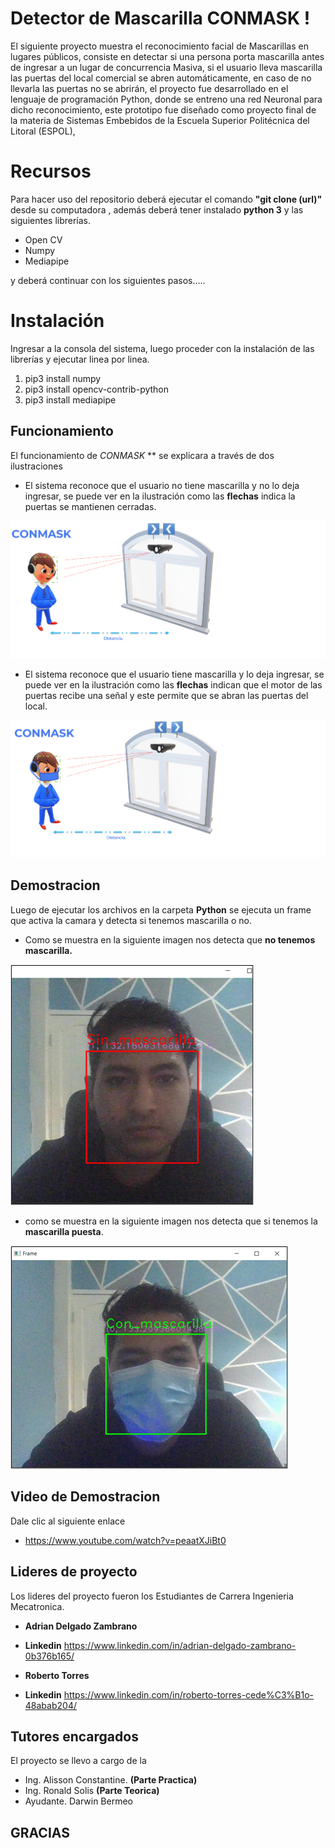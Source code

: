 # Detector de Mascarilla CONMASK !

El siguiente proyecto muestra el reconocimiento facial de Mascarillas en lugares públicos, consiste en detectar si una persona porta mascarilla antes de ingresar a un lugar de concurrencia Masiva, si el usuario lleva mascarilla las puertas del local comercial se abren automáticamente, en caso de no llevarla las puertas no se abrirán, el proyecto fue desarrollado en el lenguaje de programación Python, donde se entreno una red Neuronal para dicho reconocimiento, este prototipo fue diseñado como proyecto final de la materia de Sistemas Embebidos de la Escuela Superior Politécnica del Litoral (ESPOL),


# Recursos
Para hacer uso del repositorio deberá  ejecutar el comando **"git clone (url)"**  desde su computadora , además deberá  tener instalado **python 3**  y las  siguientes  librerías.

 - Open CV
 - Numpy 
 - Mediapipe
 
y deberá continuar con los siguientes pasos.....
# Instalación
Ingresar a la consola del sistema, luego  proceder con la instalación de las librerías y ejecutar linea por linea. 
1.  pip3 install numpy
2. pip3 install opencv-contrib-python
3. pip3 install mediapipe

## Funcionamiento 
El funcionamiento de *CONMASK*
** se explicara a través de dos ilustraciones

 - El sistema reconoce que el usuario no tiene mascarilla y no lo deja ingresar, se puede ver en la ilustración como las **flechas** indica  la puertas se mantienen cerradas. 

![ ](https://github.com/Jodezamb/Detector-de-Macarilla/blob/master/imagenesreadme/funcionamientosinmask.png)

 - El sistema reconoce que el usuario tiene mascarilla y lo deja ingresar, se puede ver en la ilustración como las **flechas** indican que  el motor de las puertas recibe una señal y este permite que se abran las puertas del local. 
 
![](https://github.com/Jodezamb/Detector-de-Macarilla/blob/master/imagenesreadme/funcionamientoconmask.png)

## Demostracion

Luego de  ejecutar los archivos en la carpeta **Python**  se ejecuta un frame que activa la camara y detecta si tenemos mascarilla o no.

 - Como se muestra en la siguiente imagen nos detecta que **no tenemos mascarilla.**

![Prueba de Sin mascarilla](https://github.com/Jodezamb/Detector-de-Macarilla/blob/master/imagenesreadme/PruebaNomask1.png)

 - como se muestra en la siguiente imagen nos detecta que si tenemos la **mascarilla puesta**.
 
 ![](https://github.com/Jodezamb/Detector-de-Macarilla/blob/master/imagenesreadme/Pruebasimask1.png)

## Video de Demostracion 
Dale clic al siguiente enlace 

 - https://www.youtube.com/watch?v=peaatXJiBt0

## Lideres de proyecto

Los lideres del proyecto fueron los Estudiantes de Carrera Ingenieria Mecatronica. 

 - **Adrian Delgado Zambrano** 
 - **Linkedin** https://www.linkedin.com/in/adrian-delgado-zambrano-0b376b165/ 

 - **Roberto Torres** 
 - **Linkedin** https://www.linkedin.com/in/roberto-torres-cede%C3%B1o-48abab204/


## Tutores encargados
El proyecto se llevo a cargo de la 

 - Ing. Alisson Constantine. **(Parte Practica)**
 - Ing. Ronald Solis   **(Parte Teorica)**
 - Ayudante. Darwin Bermeo

## GRACIAS
